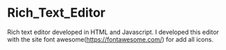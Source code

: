 # Rich_Text_Editor
Rich text editor developed in HTML and Javascript. I developed this editor with the site font awesome(https://fontawesome.com/) for add all icons.
